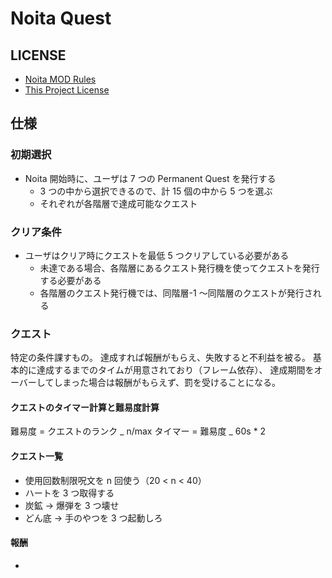 # Noita Quest

## LICENSE

- [Noita MOD Rules](docs/NOITA_MOD_RULES.md)
- [This Project License](docs/LICENSE.md)

## 仕様

### 初期選択

- Noita 開始時に、ユーザは 7 つの Permanent Quest を発行する
  - 3 つの中から選択できるので、計 15 個の中から 5 つを選ぶ
  - それぞれが各階層で達成可能なクエスト

### クリア条件

- ユーザはクリア時にクエストを最低 5 つクリアしている必要がある
  - 未達である場合、各階層にあるクエスト発行機を使ってクエストを発行する必要がある
  - 各階層のクエスト発行機では、同階層-1 ～同階層のクエストが発行される

### クエスト

特定の条件課すもの。
達成すれば報酬がもらえ、失敗すると不利益を被る。
基本的に達成するまでのタイムが用意されており（フレーム依存）、
達成期間をオーバーしてしまった場合は報酬がもらえず、罰を受けることになる。

#### クエストのタイマー計算と難易度計算

難易度 = クエストのランク _ n/max
タイマー = 難易度 _ 60s \* 2

#### クエスト一覧

- 使用回数制限呪文を n 回使う（20 < n < 40）
- ハートを 3 つ取得する
- 炭鉱 → 爆弾を 3 つ壊せ
- どん底 → 手のやつを 3 つ起動しろ

#### 報酬

- 
